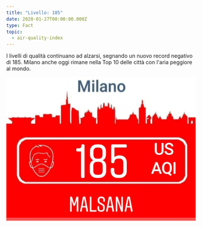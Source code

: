 ```yaml
---
title: "Livello: 185"
date: 2020-01-27T00:00:00.000Z
type: Fact
topic:
  - air-quality-index
---
```

I livelli di qualità continuano ad alzarsi, segnando un nuovo record negativo di 185. Milano anche oggi rimane nella Top 10 delle città con l'aria peggiore al mondo.


![](../../static/media/events/2020-01-27-livello-185/milan-aqi-185.jpg)